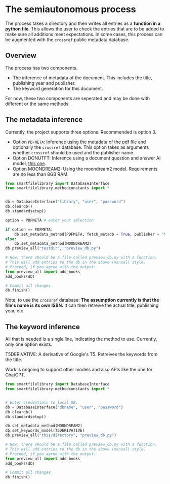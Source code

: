 
# The semiautonomous process

The process takes a directory and then writes all entries as a **function in a python file**. This allows the user to check the entries that are to be added to make sure all additions meet expectations. In some cases, this process can be augmented with the `crossref` public metadata database.

## Overview
The process has two components.
- The inference of metadata of the document. This includes the title, publishing year and publisher.
- The keyword generation for this document.

For now, these two components are seperated and may be done with different or the same methods.


## The metadata inference

Currently, the project supports three options. Recommended is option 3.

- Option `PDFMETA`: Inference using the metadata of the pdf file and optionally the `crossref` database. This option takes as arguments whether `crossref` should be used and the publisher name.
- Option DONUTFT: Inference using a document question and answer AI model, [this one](https://huggingface.co/naver-clova-ix/donut-base-finetuned-docvqa).
- Option MOONDREAM2: Using the moondream2 model. Requirements are no less than 8GB RAM.

```py
from smartfilelibrary import DatabaseInterface
from smartfilelibrary.methodconstants import *


db = DatabaseInterface("library", "user", "password")
db.cleardb()
db.standardsetup()

option = PDFMETA # enter your selection

if option == PDFMETA:
    db.set_metadata_method(PDFMETA, fetch_metadb = True, publisher = "MyPublisher")
else:
    db.set_metadata_method(MOONDREAM2)
db.preview_all("testdir", "preview_db.py")

# Now, there should be a file called preview_db.py with a function.
# This will add entries to the db in the above (manual) style.
# Proceed, if you agree with the output:
from preview_all import add_books
add_books(db)

# Commit all changes
db.finish()

```

Note, to use the `crossref` database: **The assumption currently is that the file's name is its own ISBN.** It can then retreive the actual title, publishing year, etc.

## The keyword inference
All that is needed is a single line, indicating the method to use. Currently, only one option exists.

T5DERIVATIVE: A derivative of Google's T5. Retreives the keywords from the title.

Work is ongoing to support other models and also APIs like the one for ChatGPT.

```py
from smartfilelibrary import DatabaseInterface
from smartfilelibrary.methodconstants import *


# Enter credentials to local DB.
db = DatabaseInterface("dbname", "user", "password")
db.cleardb()
db.standardsetup()

db.set_metadata_method(MOONDREAM2)
db.set_keywords_model(T5DERIVATIVE)
db.preview_all("this/directory", "preview_db.py")

# Now, there should be a file called preview_db.py with a function.
# This will add entries to the db in the above (manual) style.
# Proceed, if you agree with the output:
from preview_all import add_books
add_books(db)

# Commit all changes
db.finish()

```